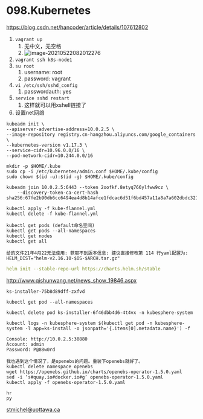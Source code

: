 # 098.Kubernetes

https://blog.csdn.net/hancoder/article/details/107612802

1. `vagrant up`
   1. 无中文，无空格
   2. ![image-20210522082012276](https://raw.githubusercontent.com/TWDH/Leetcode-From-Zero/pictures/img/image-20210522082012276.png)
2. `vagrant ssh k8s-node1`
3. `su root`
   1. username: root
   2. password: vagrant
4. `vi /etc/ssh/sshd_config`
   1. passwordauth: yes
5. `service sshd restart`
   1. 这样就可以用xshell链接了
6. 设置net网络

```
kubeadm init \
--apiserver-advertise-address=10.0.2.5 \
--image-repository registry.cn-hangzhou.aliyuncs.com/google_containers \
--kubernetes-version v1.17.3 \
--service-cidr=10.96.0.0/16 \
--pod-network-cidr=10.244.0.0/16
```

```
mkdir -p $HOME/.kube
sudo cp -i /etc/kubernetes/admin.conf $HOME/.kube/config
sudo chown $(id -u):$(id -g) $HOME/.kube/config
```

```
kubeadm join 10.0.2.5:6443 --token 2oofkf.8etyq766ylfww9cz \
    --discovery-token-ca-cert-hash sha256:67fe2b90db6cc6494ea4d8b14afce1fdcac6d51f6bd457a11a8a7a602dbdc321
```

```
kubectl apply -f kube-flannel.yml
kubectl delete -f kube-flannel.yml
```

```
kubectl get pods (default命名空间)
kubectl get pods --all-namespaces
kubectl get nodes
kubectl get all
```

```
给的文件21年4月22无法使用: 获取不到版本信息: 建议直接修改第 114 行yaml配置为: HELM_DIST="helm-v2.16.10-$OS-$ARCH.tar.gz"
```

```yaml
helm init --stable-repo-url https://charts.helm.sh/stable
```

http://www.qishunwang.net/news_show_19846.aspx

```
ks-installer-75b8d89dff-zxfvd

kubectl get pod --all-namespaces   

kubectl delete pod ks-installer-6f46dbb4d6-4t4vx -n kubesphere-system

kubectl logs -n kubesphere-system $(kubectl get pod -n kubesphere-system -l app=ks-install -o jsonpath='{.items[0].metadata.name}') -f
```

```
Console: http://10.0.2.5:30880
Account: admin
Password: P@88w0rd
```

```
我也遇到这个情况了，是openebs的问题。重装下openebs就好了。
kubectl delete namespace openebs
wget https://openebs.github.io/charts/openebs-operator-1.5.0.yaml
sed -i ‘s#quay.io#docker.io#g’ openebs-operator-1.5.0.yaml
kubectl apply -f openebs-operator-1.5.0.yaml
```

```
hr
py
```



stmichel@uottawa.ca















